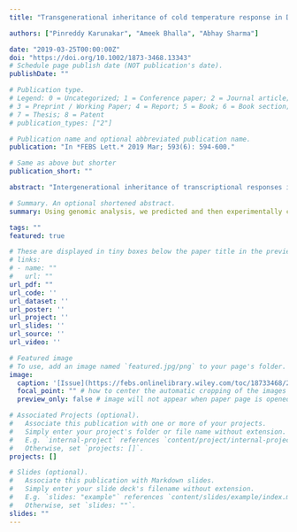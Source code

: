 ```yaml
---
title: "Transgenerational inheritance of cold temperature response in Drosophila"

authors: ["Pinreddy Karunakar", "Ameek Bhalla", "Abhay Sharma"]

date: "2019-03-25T00:00:00Z"
doi: "https://doi.org/10.1002/1873-3468.13343"
# Schedule page publish date (NOT publication's date).
publishDate: ""

# Publication type.
# Legend: 0 = Uncategorized; 1 = Conference paper; 2 = Journal article;
# 3 = Preprint / Working Paper; 4 = Report; 5 = Book; 6 = Book section;
# 7 = Thesis; 8 = Patent
# publication_types: ["2"]

# Publication name and optional abbreviated publication name.
publication: "In *FEBS Lett.* 2019 Mar; 593(6): 594-600."

# Same as above but shorter
publication_short: ""

abstract: "Intergenerational inheritance of transcriptional responses induced by low temperature rearing has recently been shown in Drosophila. Besides germline inheritance, fecal transfer experiments indirectly suggested that the acquired microbiome may also have contributed to the transcriptional responses in offspring. Here, we analyze expression data on inheritance of the cold-induced effects in conjunction with previously reported transcriptomic differences between flies with a microbiota or axenic flies and provide support for a contribution of the acquired microbiome to the offspring phenotype. Also, based on a similar analysis in conjunction with diet- and metabolism-related fly transcriptome data, we predicted and, then, experimentally confirmed that cold regulates triglyceride levels both inter- as well as trans-generationally."

# Summary. An optional shortened abstract.
summary: Using genomic analysis, we predicted and then experimentally confirmed that cold temperatures cause transgenerational perturbation of triglyceride levels in Drosophila.

tags: ""
featured: true

# These are displayed in tiny boxes below the paper title in the preview mode
# links:
# - name: ""
#   url: ""
url_pdf: ""
url_code: ''
url_dataset: ''
url_poster: ''
url_project: ''
url_slides: ''
url_source: ''
url_video: ''

# Featured image
# To use, add an image named `featured.jpg/png` to your page's folder. 
image:
  caption: '[Issue](https://febs.onlinelibrary.wiley.com/toc/18733468/2019/593/6)'
  focal_point: "" # how to center the automatic cropping of the images
  preview_only: false # image will not appear when paper page is opened

# Associated Projects (optional).
#   Associate this publication with one or more of your projects.
#   Simply enter your project's folder or file name without extension.
#   E.g. `internal-project` references `content/project/internal-project/index.md`.
#   Otherwise, set `projects: []`.
projects: []

# Slides (optional).
#   Associate this publication with Markdown slides.
#   Simply enter your slide deck's filename without extension.
#   E.g. `slides: "example"` references `content/slides/example/index.md`.
#   Otherwise, set `slides: ""`.
slides: ""
---
```

